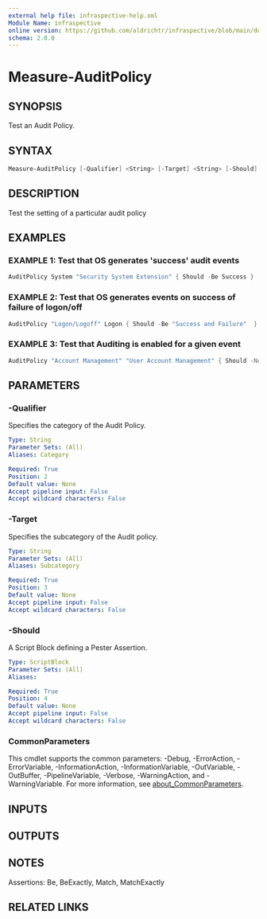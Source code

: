 ```yaml
---
external help file: infraspective-help.xml
Module Name: infraspective
online version: https://github.com/aldrichtr/infraspective/blob/main/docs/help/Measure-AuditPolicy.md
schema: 2.0.0
---
```


# Measure-AuditPolicy

## SYNOPSIS

Test an Audit Policy.

## SYNTAX

```powershell
Measure-AuditPolicy [-Qualifier] <String> [-Target] <String> [-Should] <ScriptBlock> [<CommonParameters>]
```

## DESCRIPTION

Test the setting of a particular audit policy

## EXAMPLES

### EXAMPLE 1: Test that OS generates 'success' audit events

```powershell
AuditPolicy System "Security System Extension" { Should -Be Success }
```

### EXAMPLE 2: Test that OS generates events on success of failure of logon/off

```powershell
AuditPolicy "Logon/Logoff" Logon { Should -Be "Success and Failure"  }
```

### EXAMPLE 3: Test that Auditing is enabled for a given event

```powershell
AuditPolicy "Account Management" "User Account Management" { Should -Not -Be "No Auditing" }
```

## PARAMETERS

### -Qualifier

Specifies the category of the Audit Policy.

```yaml
Type: String
Parameter Sets: (All)
Aliases: Category

Required: True
Position: 2
Default value: None
Accept pipeline input: False
Accept wildcard characters: False
```

### -Target

Specifies the subcategory of the Audit policy.

```yaml
Type: String
Parameter Sets: (All)
Aliases: Subcategory

Required: True
Position: 3
Default value: None
Accept pipeline input: False
Accept wildcard characters: False
```

### -Should

A Script Block defining a Pester Assertion.

```yaml
Type: ScriptBlock
Parameter Sets: (All)
Aliases:

Required: True
Position: 4
Default value: None
Accept pipeline input: False
Accept wildcard characters: False
```

### CommonParameters

This cmdlet supports the common parameters: -Debug, -ErrorAction,
-ErrorVariable, -InformationAction, -InformationVariable, -OutVariable,
-OutBuffer, -PipelineVariable, -Verbose, -WarningAction, and -WarningVariable.
For more information, see
[about_CommonParameters](http://go.microsoft.com/fwlink/?LinkID=113216).

## INPUTS

## OUTPUTS

## NOTES

Assertions: Be, BeExactly, Match, MatchExactly

## RELATED LINKS
